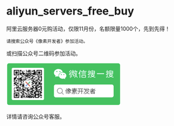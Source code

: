 # aliyun_servers_free_buy
阿里云服务器0元购活动，仅限11月份，名额限量1000个，先到先得！

```
请搜索公众号《像素开发者》参加活动。
```

或扫描公众号二维码参加活动。

![search](https://github.com/pixelor/aliyun_servers_free_buy/raw/main/souyisou.png)

详情请咨询公众号客服。
